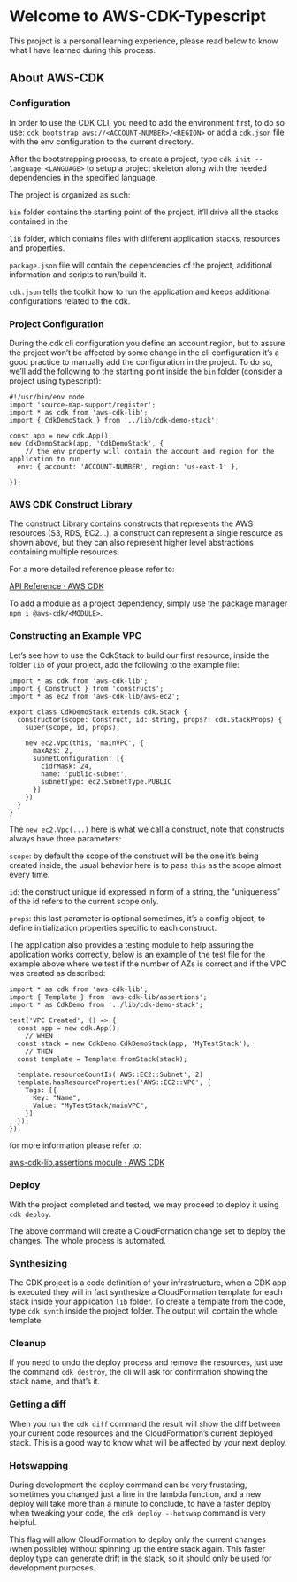 # Welcome to AWS-CDK-Typescript

This project is a personal learning experience, please read below to know what I have learned during this process.

## About AWS-CDK

### Configuration

In order to use the CDK CLI, you need to add the environment first, to do so use: `cdk bootstrap aws://<ACCOUNT-NUMBER>/<REGION>` or add a `cdk.json` file with the env configuration to the current directory.

After the bootstrapping process, to create a project, type `cdk init --language <LANGUAGE>` to setup a project skeleton along with the needed dependencies in the specified language.

The project is organized as such:

`bin` folder contains the starting point of the project, it’ll drive all the stacks contained in the

`lib` folder, which contains files with different application stacks, resources and properties.

`package.json` file will contain the dependencies of the project, additional information and scripts to run/build it.

`cdk.json` tells the toolkit how to run the application and keeps additional configurations related to the cdk.

### Project Configuration

During the cdk cli configuration you define an account region, but to assure the project won’t be affected by some change in the cli configuration it’s a good practice to manually add the configuration in the project. To do so, we’ll add the following to the starting point inside the `bin` folder (consider a project using typescript):

```tsx
#!/usr/bin/env node
import 'source-map-support/register';
import * as cdk from 'aws-cdk-lib';
import { CdkDemoStack } from '../lib/cdk-demo-stack';

const app = new cdk.App();
new CdkDemoStack(app, 'CdkDemoStack', {
	// the env property will contain the account and region for the application to run
  env: { account: 'ACCOUNT-NUMBER', region: 'us-east-1' },

});
```

### AWS CDK Construct Library

The construct Library contains constructs that represents the AWS resources (S3, RDS, EC2…), a construct can represent a single resource as shown above, but they can also represent higher level abstractions containing multiple resources.

For a more detailed reference please refer to:

[API Reference · AWS CDK](https://docs.aws.amazon.com/cdk/api/v2/docs/aws-construct-library.html)

To add a module as a project dependency, simply use the package manager `npm i @aws-cdk/<MODULE>`.

### Constructing an Example VPC

Let’s see how to use the CdkStack to build our first resource, inside the folder `lib` of your project, add the following to the example file:

```tsx
import * as cdk from 'aws-cdk-lib';
import { Construct } from 'constructs';
import * as ec2 from 'aws-cdk-lib/aws-ec2';

export class CdkDemoStack extends cdk.Stack {
  constructor(scope: Construct, id: string, props?: cdk.StackProps) {
    super(scope, id, props);

    new ec2.Vpc(this, 'mainVPC', {
      maxAzs: 2,
      subnetConfiguration: [{
        cidrMask: 24,
        name: 'public-subnet',
        subnetType: ec2.SubnetType.PUBLIC
      }]
    })
  }
}
```

The `new ec2.Vpc(...)` here is what we call a construct, note that constructs always have three parameters:

`scope`: by default the scope of the construct will be the one it’s being created inside, the usual behavior here is to pass `this` as the scope almost every time.

`id`: the construct unique id expressed in form of a string, the “uniqueness” of the id refers to the current scope only.

`props`: this last parameter is optional sometimes, it’s a config object, to define initialization properties specific to each construct.

The application also provides a testing module to help assuring the application works correctly, below is an example of the test file for the example above where we test if the number of AZs is correct and if the VPC was created as described:

```tsx
import * as cdk from 'aws-cdk-lib';
import { Template } from 'aws-cdk-lib/assertions';
import * as CdkDemo from '../lib/cdk-demo-stack';

test('VPC Created', () => {
  const app = new cdk.App();
    // WHEN
  const stack = new CdkDemo.CdkDemoStack(app, 'MyTestStack');
    // THEN
  const template = Template.fromStack(stack);

  template.resourceCountIs('AWS::EC2::Subnet', 2)
  template.hasResourceProperties('AWS::EC2::VPC', {
    Tags: [{
      Key: "Name",
      Value: "MyTestStack/mainVPC",
    }]
  });
});
```

for more information please refer to: 

[aws-cdk-lib.assertions module · AWS CDK](https://docs.aws.amazon.com/cdk/api/v2/docs/aws-cdk-lib.assertions-readme.html)

### Deploy

With the project completed and tested, we may proceed to deploy it using `cdk deploy`.

The above command will create a CloudFormation change set to deploy the changes. The whole process is automated.

### Synthesizing

The CDK project is a code definition of your infrastructure, when a CDK app is executed they will in fact synthesize a CloudFormation template for each stack inside your application `lib` folder. To create a template from the code, type `cdk synth` inside the project folder. The output will contain the whole template.

### Cleanup

If you need to undo the deploy process and remove the resources, just use the command `cdk destroy`, the cli will ask for confirmation showing the stack name, and that’s it.

### Getting a diff

When you run the `cdk diff` command the result will show the diff between your current code resources and the CloudFormation’s current deployed stack. This is a good way to know what will be affected by your next deploy.

### Hotswapping

During development the deploy command can be very frustating, sometimes you changed just a line in the lambda function, and a new deploy will take more than a minute to conclude, to have a faster deploy when tweaking your code, the `cdk deploy --hotswap` command is very helpful.

This flag will allow CloudFormation to deploy only the current changes (when possible) without spinning up the entire stack again. This faster deploy type can generate drift in the stack, so it should only be used for development purposes.
